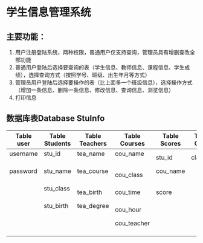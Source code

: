 # 学生信息管理系统
## 主要功能：
1. 用户注册登陆系统，两种权限，普通用户仅支持查询，管理员具有增删查改全部功能
2. 普通用户登陆后选择要查询的表（学生信息、教师信息、课程信息、学生成绩），选择查询方式（按照学号、班级、出生年月等方式）
3. 管理员用户登陆后选择要操作的表（比上面多一个班级信息），选择操作方式（增加一条信息、删除一条信息、修改信息、查询信息、浏览信息）
4. 打印信息

## 数据库表Database StuInfo
| Table user | Table Students | Table Teachers | Table Courses | Table Scores | Tbale Class |  
| ---------- | -------------- | -------------- | ------------- | ------------ | ------------|  
| username   | stu_id         | tea_name       | cou_name      | stu_id       | class_id    |  
| password   | stu_name       | tea_course     | cou_class     | cou_name     |             |  
|            | stu_class      | tea_birth      | cou_time      | score        |             |  
|            | stu_birth      | tea_degree     | cou_hour      |              |             |  
|            |                |                | cou_teacher   |              |             |  
